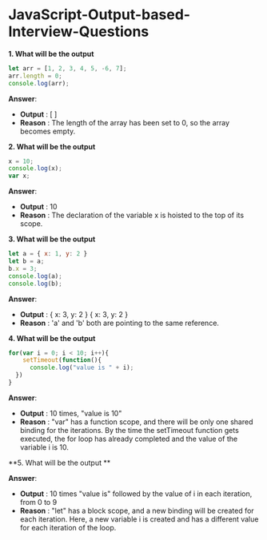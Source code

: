 

# JavaScript-Output-based-Interview-Questions

**1. What will be the output**

```js
let arr = [1, 2, 3, 4, 5, -6, 7];
arr.length = 0;
console.log(arr);
```

**Answer**: 

<ul>	
	<li><b>Output</b> : [ ]</li>
	<li><b>Reason</b> : The length of the array has been set to 0, so the array becomes empty.</li>
</ul>



**2. What will be the output**

```js
x = 10;
console.log(x);
var x;    
```

**Answer**:

- **Output** : 10
- **Reason** : The declaration of the variable x is hoisted to the top of its scope.

**3. What will be the output**

```js
let a = { x: 1, y: 2 }
let b = a;
b.x = 3;
console.log(a);
console.log(b);
```

**Answer**: 

- **Output** : { x: 3, y: 2 } { x: 3, y: 2 }
- **Reason** : 'a' and 'b' both are pointing to the same reference.

**4. What will be the output**

```js
for(var i = 0; i < 10; i++){
    setTimeout(function(){
      console.log("value is " + i);
  })
}
```

**Answer**:

- **Output** : 10 times, "value is 10"
- **Reason** : "var" has a function scope, and there will be only  one shared binding for the iterations. By the time the setTimeout  function gets executed, the for loop has already completed and the value of the variable i is 10.

**5. What will be the output **

**Answer**:

- **Output** : 10 times "value is" followed by the value of i in each iteration, from 0 to 9
- **Reason** : "let" has a block scope, and a new binding will be  created for each iteration. Here, a new variable i is created and has a  different value for each iteration of the loop.
